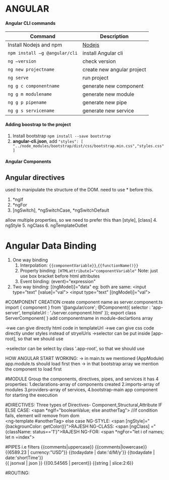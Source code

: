  # ANGULAR

#### Angular CLI commands
| Command | Description |
| ----------- | ----------- |
| Install Nodejs and npm | [Nodejs](https://nodejs.org/) |
| ```npm install –g @angular/cli``` | install Angular cli  |
| ```ng –version``` | check version |
| ```ng new projectname``` | create new angular project |
| ```ng serve``` | run project |
| ```ng g c componentname``` | generate new component |
| ```ng g m modulename``` | generate new module |
| ```ng g p pipename``` | generate new pipe |
| ```ng g s servicename``` | generate new service |

#### Adding boostrap to the project 
1. Install bootstrap ```npm install --save bootstrap```
2. __angular-cli.json__, add ```"styles": [ "../node_modules/bootstrap/dist/css/bootstrap.min.css","styles.css"]```

#### Angular Components


## Angular directives
used to manipulate the structure of the DOM. need to use * before this. 
1. *ngIf
2. *ngFor
3. [ngSwitch], *ngSwitchCase, *ngSwitchDefault

allow multiple properties, so we need to prefer this than [style], [class]
4. ngStyle
5. ngClass
6. ngTemplateOutlet


# Angular Data Binding
1. One way binding	
	1. Interpolation:  ```{{componentVariable}}```,```{{functionName()}}```
	2. Property binding: ```[HTMLattribute]="componentVariable"```   Note: just use box bracket before html attributes  
	3. Event binding: (event)="expression"
2. Two way binding: [(ngModel)]="data"
		eg: both are same: <input type="text" [value]="val"> <input type="text" [(ngModel)]="val">

#COMPONENT CREATION
	create component name as server.component.ts
		import { component } from '@angular/core';
		@Component({
			selector : 'app-server',
			templateUrl : './server.component.html' 
		});
		export class ServerComponent{
		}
	add componentname in module-declartions array

->we can give directly html code in templateUrl
->we can give css code directly under styles instead of stryelUrls
->selector can be put inside [app-root], so that we should use <div app-root></div>
->selector can be select by class '.app-root', so that we should use <div class="div-root"></div>

HOW ANGULAR START WORKING:
	-> in main.ts we mentioned (AppModule) app.module.ts should load first
	then -> in that bootstrap array we mention the component to load first

#MODULE
	Group the components, directives, pipes, and services
	it has 4 properties: 
		1.declarations-array of components created
		2.imports-array of modules
		3.providers-array of services, 
		4.bootstrap-main app component for starting the execution

#DIRECTIVES:
	Three types of Directives- Component,Structural,Attribute
	IF ELSE CASE:
		<span *ngIf="booleanValue; else anotherTag"></span>	//if condition fails, element will remove from dom	
		<ng-template #anotherTag> <span>else case</span><ng-template>
	NG-STYLE:
		<span [ngStyle]="{backgrounColor: getColor()}">RAJESH</span>
	NG-CLASS:
		<span [ngClass]	="{className: status=='1'}">RAJESH</span>
	NG-FOR:
		<span *ngFor="let i of names; let n =index"></span>	

#PIPES  i.e filters
	{{comments|uppercase}}
	{{comments|lowercase}}
	{{6589.23 | currency:"USD"}}
	{{todaydate | date:'d/M/y'}}
	{{todaydate | date:'shortTime'}}	
	{{ jsonval | json }}
	{{00.54565 | percent}}
	{{string | slice:2:6}}		
	

#ROUTING:	
	
